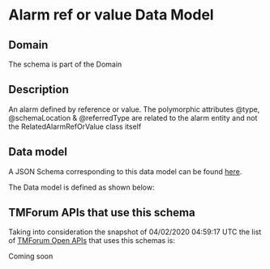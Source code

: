 # Alarm ref or value Data Model

## Domain

The  schema is part of the  Domain

## Description

An alarm defined by reference or value. The polymorphic attributes @type, @schemaLocation &amp; @referredType are related to the alarm entity and not the RelatedAlarmRefOrValue class itself

## Data model

A JSON Schema corresponding to this data model can be found
[here](https://github.com/tmforum-rand/schemas/blob/candidates/Resource/AlarmRefOrValue.schema.json).

The Data model is defined as shown below:





## TMForum APIs that use this schema

Taking into consideration the snapshot of 04/02/2020 04:59:17 UTC the list of [TMForum Open APIs](https://www.tmforum.org/open-apis/) that uses this schemas is:

Coming soon